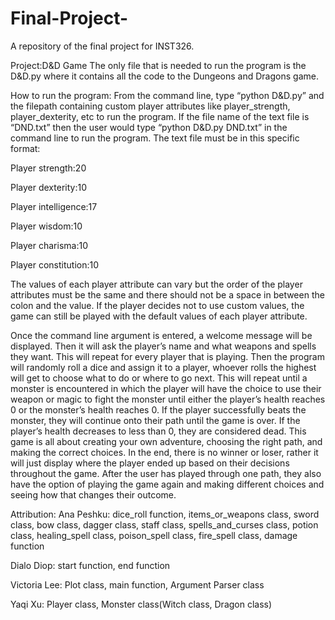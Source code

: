 # Final-Project-
A repository of the final project for INST326.

Project:D&D Game 
The only file that is needed to run the program is the D&D.py where it contains all the code to the Dungeons and Dragons game. 

How to run the program: 
From the command line, type “python D&D.py” and the filepath containing custom player attributes like player_strength, player_dexterity, etc to run the program. If the file name of the text file is “DND.txt” then the user would type “python D&D.py DND.txt” in the command line to run the program.
The text file must be in this specific format: 

Player strength:20

Player dexterity:10

Player intelligence:17

Player wisdom:10

Player charisma:10

Player constitution:10

The values of each player attribute can vary but the order of the player attributes must be the same and there should not be a space in between the colon and the value. If the player decides not to use custom values, the game can still be played with the default values of each player attribute. 

Once the command line argument is entered, a welcome message will be displayed. Then it will ask the player’s name and what weapons and spells they want. This will repeat for every player that is playing. Then the program will randomly roll a dice and assign it to a player, whoever rolls the highest will get to choose what to do or where to go next. This will repeat until a monster is encountered in which the player will have the choice to use their weapon or magic to fight the monster until either the player’s health reaches 0 or the monster’s health reaches 0. If the player successfully beats the monster, they will continue onto their path until the game is over. If the player’s health decreases to less than 0, they are considered dead. This game is all about creating your own adventure, choosing the right path, and making the correct choices. In the end, there is no winner or loser, rather it will just display where the player ended up based on their decisions throughout the game. After the user has played through one path, they also have the option of playing the game again and making different choices and seeing how that changes their outcome.

Attribution:
Ana Peshku: dice_roll function, items_or_weapons class, sword class, bow class, dagger class, staff class, spells_and_curses class, potion class, healing_spell class, poison_spell class, fire_spell class, damage function

Dialo Diop: start function, end function 

Victoria Lee: Plot class, main function, Argument Parser class

Yaqi Xu: Player class, Monster class(Witch class, Dragon class)

